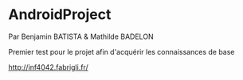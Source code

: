 # AndroidProject

Par Benjamin BATISTA & Mathilde BADELON

Premier test pour le projet afin d'acquérir les connaissances de base

http://inf4042.fabrigli.fr/
